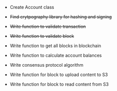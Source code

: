 - Create Account class
- ~~Find crytpography library for hashing and signing~~
- ~~Write function to validate transaction~~
- ~~Write function to validate block~~
- Write function to get all blocks in blockchain
- Write function to calculate account balances
- Write consensus protocol algorithm

- Write function for block to upload content to S3
- Write function for block to read content from S3
